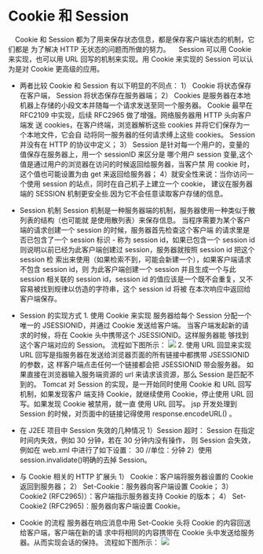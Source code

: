 # Cookie 和 Session #
　Cookie 和 Session 都为了用来保存状态信息，都是保存客户端状态的机制，它们都是
为了解决 HTTP 无状态的问题而所做的努力。
　Session 可以用 Cookie 来实现，也可以用 URL 回写的机制来实现。用 Cookie 来实现的
Session 可以认为是对 Cookie 更高级的应用。


- 两者比较
Cookie 和 Session 有以下明显的不同点：
		1） Cookie 将状态保存在客户端， Session 将状态保存在服务器端；
		2） Cookies 是服务器在本地机器上存储的小段文本并随每一个请求发送至同一个服务器。
		Cookie 最早在 RFC2109 中实现，后续 RFC2965 做了增强。网络服务器用 HTTP 头向客户端发
		送 cookies，在客户终端，浏览器解析这些 cookies 并将它们保存为一个本地文件，它会自
		动将同一服务器的任何请求缚上这些 cookies。 Session 并没有在 HTTP 的协议中定义；
		3） Session 是针对每一个用户的，变量的值保存在服务器上，用一个 sessionID 来区分是
		哪个用户 session 变量,这个值是通过用户的浏览器在访问的时候返回给服务器，当客户禁
		用 cookie 时，这个值也可能设置为由 get 来返回给服务器；
		4）就安全性来说：当你访问一个使用 session 的站点，同时在自己机子上建立一个 cookie，
		建议在服务器端的 SESSION 机制更安全些.因为它不会任意读取客户存储的信息。


- Session 机制
			Session 机制是一种服务器端的机制，服务器使用一种类似于散列表的结构（也可能就
		是使用散列表）来保存信息。
			当程序需要为某个客户端的请求创建一个 session 的时候，服务器首先检查这个客户端
		的请求里是否已包含了一个 session 标识 - 称为 session id，如果已包含一个 session id
		则说明以前已经为此客户端创建过 session，服务器就按照 session id 把这个 session 检
		索出来使用（如果检索不到，可能会新建一个），如果客户端请求不包含 session id，则
		为此客户端创建一个 session 并且生成一个与此 session 相关联的 session id，session id
		的值应该是一个既不会重复，又不容易被找到规律以仿造的字符串，这个 session id 将被
		在本次响应中返回给客户端保存。

-  Session 的实现方式
	   1. 使用 Cookie 来实现
		服务器给每个 Session 分配一个唯一的 JSESSIONID，并通过 Cookie 发送给客户端。
		当客户端发起新的请求的时候，将在 Cookie 头中携带这个 JSESSIONID。这样服务器能
		够找到这个客户端对应的 Session。
		流程如下图所示：
![](https://i.imgur.com/6WgqTBB.png)
	   2. 使用 URL 回显来实现
		URL 回写是指服务器在发送给浏览器页面的所有链接中都携带 JSESSIONID 的参数，这
		样客户端点击任何一个链接都会把 JSESSIONID 带会服务器。
		如果直接在浏览器输入服务端资源的 url 来请求该资源，那么 Session 是匹配不到的。
		Tomcat 对 Session 的实现，是一开始同时使用 Cookie 和 URL 回写机制，如果发现客户
		端支持 Cookie，就继续使用 Cookie，停止使用 URL 回写。如果发现 Cookie 被禁用，就一直
		使用 URL 回写。 jsp 开发处理到 Session 的时候，对页面中的链接记得使用
		response.encodeURL() 。
 
- 在 J2EE 项目中 Session 失效的几种情况
		1）Session 超时： Session 在指定时间内失效，例如 30 分钟，若在 30 分钟内没有操作，
		则 Session 会失效，例如在 web.xml 中进行了如下设置：
		<session-config>
			<session-timeout>30</session-timeout> //单位：分钟
		</session-config>
		2）使用 session.invalidate()明确的去掉 Session。

-  与 Cookie 相关的 HTTP 扩展头
		1） Cookie：客户端将服务器设置的 Cookie 返回到服务器；
		2） Set-Cookie：服务器向客户端设置 Cookie；
		3） Cookie2 (RFC2965)）：客户端指示服务器支持 Cookie 的版本；
		4） Set-Cookie2 (RFC2965)：服务器向客户端设置 Cookie。


- Cookie 的流程
服务器在响应消息中用 Set-Cookie 头将 Cookie 的内容回送给客户端，客户端在新的请
求中将相同的内容携带在 Cookie 头中发送给服务器。从而实现会话的保持。
流程如下图所示：
![](https://i.imgur.com/05OeCzo.png)